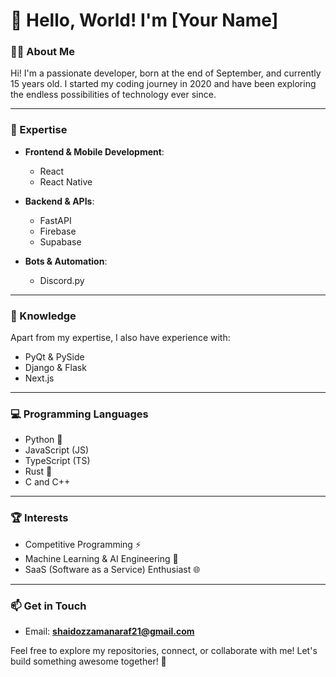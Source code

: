 # 👋 Hello, World! I'm [Your Name]  

### 👨‍💻 About Me  
Hi! I'm a passionate developer, born at the end of September, and currently 15 years old. I started my coding journey in 2020 and have been exploring the endless possibilities of technology ever since.  

---

### 🔧 Expertise  
- **Frontend & Mobile Development**:  
  - React  
  - React Native  

- **Backend & APIs**:  
  - FastAPI  
  - Firebase  
  - Supabase  

- **Bots & Automation**:  
  - Discord.py  

---

### 🌱 Knowledge  
Apart from my expertise, I also have experience with:  
- PyQt & PySide  
- Django & Flask  
- Next.js  

---

### 💻 Programming Languages  
- Python 🐍  
- JavaScript (JS)  
- TypeScript (TS)  
- Rust 🦀  
- C and C++  

---

### 🏆 Interests  
- Competitive Programming ⚡  
- Machine Learning & AI Engineering 🤖  
- SaaS (Software as a Service) Enthusiast 🌐  

---

### 📫 Get in Touch  
- Email: **shaidozzamanaraf21@gmail.com**  

Feel free to explore my repositories, connect, or collaborate with me! Let's build something awesome together! 🚀  

